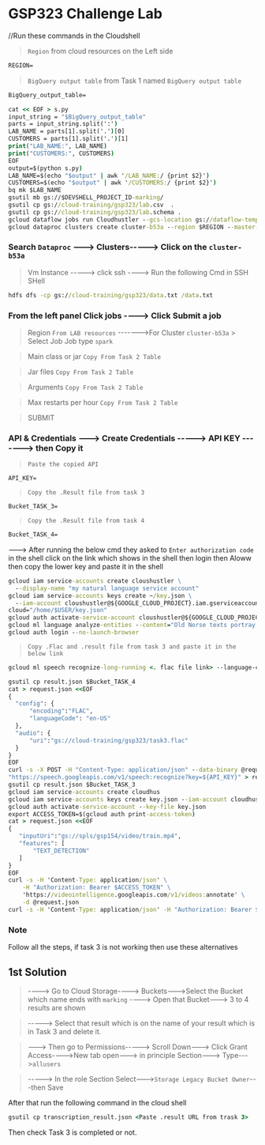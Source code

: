 # GSP323 Challenge Lab
//Run these commands in the Cloudshell

>```Region``` from cloud resources on the Left side 
```cmd
REGION=
```
>```BigQuery output table``` from Task 1 named ```BigQuery output table``` 
```cmd
BigQuery_output_table=
```
```cmd
cat << EOF > s.py
input_string = "$BigQuery_output_table"
parts = input_string.split(':')
LAB_NAME = parts[1].split('.')[0]
CUSTOMERS = parts[1].split('.')[1]
print("LAB_NAME:", LAB_NAME)
print("CUSTOMERS:", CUSTOMERS)
EOF
output=$(python s.py)
LAB_NAME=$(echo "$output" | awk '/LAB_NAME:/ {print $2}')
CUSTOMERS=$(echo "$output" | awk '/CUSTOMERS:/ {print $2}')
bq mk $LAB_NAME
gsutil mb gs://$DEVSHELL_PROJECT_ID-marking/
gsutil cp gs://cloud-training/gsp323/lab.csv  .
gsutil cp gs://cloud-training/gsp323/lab.schema .
gcloud dataflow jobs run Cloudhustler --gcs-location gs://dataflow-templates-$REGION/latest/GCS_Text_to_BigQuery --region $REGION --worker-machine-type e2-standard-2 --staging-location gs://$DEVSHELL_PROJECT_ID-marking/temp --parameters javascriptTextTransformGcsPath=gs://cloud-training/gsp323/lab.js,JSONPath=gs://cloud-training/gsp323/lab.schema,javascriptTextTransformFunctionName=transform,outputTable=$BigQuery_output_table,inputFilePattern=gs://cloud-training/gsp323/lab.csv,bigQueryLoadingTemporaryDirectory=gs://$DEVSHELL_PROJECT_ID-marking/bigquery_temp
gcloud dataproc clusters create cluster-b53a --region $REGION --master-machine-type e2-standard-2 --master-boot-disk-size 500 --num-workers 2 --worker-machine-type e2-standard-2 --worker-boot-disk-size 500 --image-version 2.1-debian11 --project $DEVSHELL_PROJECT_ID
```
### Search ```Dataproc``` ---> Clusters-----> Click on the ```cluster-b53a```
>Vm Instance -----> click ssh ----> Run the following Cmd in SSH SHell
```cmd
hdfs dfs -cp gs://cloud-training/gsp323/data.txt /data.txt
```
### From the left panel Click jobs ----> Click Submit a job
>Region ```From LAB resources``` ------->For Cluster ```cluster-b53a``` > Select Job Job type ```spark```

>Main class or jar ```Copy From Task 2 Table``` 

>Jar files ```Copy From Task 2 Table```

>Arguments ```Copy From Task 2 Table```

>Max restarts per hour ```Copy From Task 2 Table```

> SUBMIT

### API & Credentials ---> Create Credentials -----> API KEY -------> then Copy it
>```Paste the copied API```
```cmd
API_KEY=
```
>```Copy the .Result file from task 3```
```cmd
Bucket_TASK_3=
```
>```Copy the .Result file from task 4```
```cmd
Bucket_TASK_4=
```
---> After running the below cmd they asked to ```Enter authorization code``` in the shell click on the link which shows in the shell then login then Aloww then copy the lower key and paste it in the shell
```cmd
gcloud iam service-accounts create cloushustler \
  --display-name "my natural language service account"
gcloud iam service-accounts keys create ~/key.json \
  --iam-account cloushustler@${GOOGLE_CLOUD_PROJECT}.iam.gserviceaccount.com
cloud="/home/$USER/key.json"
gcloud auth activate-service-account cloushustler@${GOOGLE_CLOUD_PROJECT}.iam.gserviceaccount.com --key-file=$cloud
gcloud ml language analyze-entities --content="Old Norse texts portray Odin as one-eyed and long-bearded, frequently wielding a spear named Gungnir and wearing a cloak and a broad hat." > result.json
gcloud auth login --no-launch-browser
```
>```Copy .Flac and .result file from task 3 and paste it in the below link```
```cmd
gcloud ml speech recognize-long-running <. flac file link> --language-code=en-US --encoding=FLAC --output-uri=<.result link>
```
```cmd
gsutil cp result.json $Bucket_TASK_4
cat > request.json <<EOF 
{
  "config": {
      "encoding":"FLAC",
      "languageCode": "en-US"
  },
  "audio": {
      "uri":"gs://cloud-training/gsp323/task3.flac"
  }
}
EOF
curl -s -X POST -H "Content-Type: application/json" --data-binary @request.json \
"https://speech.googleapis.com/v1/speech:recognize?key=${API_KEY}" > result.json
gsutil cp result.json $Bucket_TASK_3
gcloud iam service-accounts create cloudhus
gcloud iam service-accounts keys create key.json --iam-account cloudhus@${GOOGLE_CLOUD_PROJECT}.iam.gserviceaccount.com
gcloud auth activate-service-account --key-file key.json
export ACCESS_TOKEN=$(gcloud auth print-access-token)
cat > request.json <<EOF 
{
   "inputUri":"gs://spls/gsp154/video/train.mp4",
   "features": [
       "TEXT_DETECTION"
   ]
}
EOF
curl -s -H 'Content-Type: application/json' \
    -H "Authorization: Bearer $ACCESS_TOKEN" \
    'https://videointelligence.googleapis.com/v1/videos:annotate' \
    -d @request.json
curl -s -H 'Content-Type: application/json' -H "Authorization: Bearer $ACCESS_TOKEN" 'https://videointelligence.googleapis.com/v1/operations/OPERATION_FROM_PREVIOUS_REQUEST' > result1.json
```

### Note
Follow all the steps, if task 3 is not working then use these alternatives
## 1st Solution

>----> Go to Cloud Storage----> Buckets--->Select the Bucket which name ends with ```marking``` ----> Open that Bucket---> 3 to 4 results are shown

>-----> Select that result which is on the name of your result which is in Task 3 and delete it.

>---> Then go to Permissions-----> Scroll Down---> Click Grant Access---->New tab open---> in principle Section---> Type--->```allusers```

>-----> In the role Section Select--->```Storage Legacy Bucket Owner```---then Save

After that run the following command in the cloud shell
```cmd
gsutil cp transcription_result.json <Paste .result URL from trask 3>
```
Then check Task 3 is completed or not.
